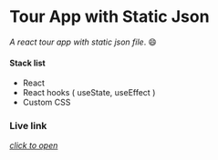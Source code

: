 # Tour App with Static Json

_A react tour app with static json file_. :smile:

#### Stack list

- React
- React hooks ( useState, useEffect )
- Custom CSS

### Live link

[_click to open_](https://react-tour-app.web.app)
